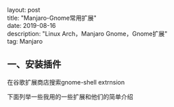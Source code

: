 layout: post   
title: "Manjaro-Gnome常用扩展"   
date: 2019-08-16  
description: "Linux Arch，Manjaro Gnome，Gnome扩展"   
tag:  Manjaro        



## 一、安装插件

在谷歌扩展商店搜索gnome-shell extrnsion

下面列举一些我用的一些扩展和他们的简单介绍



